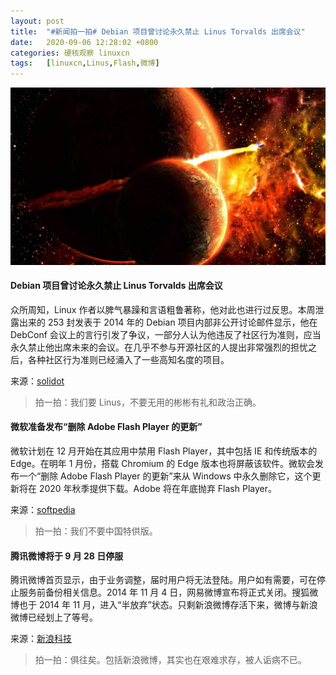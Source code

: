 ```yaml
---
layout: post
title:	"#新闻拍一拍# Debian 项目曾讨论永久禁止 Linus Torvalds 出席会议"
date:	2020-09-06 12:28:02 +0800 
categories:	硬核观察 linuxcn 
tags:	[linuxcn,Linus,Flash,微博]
---
```



![](/Asserts/Images/album/202009/06/122750pmzfxpuui61as6ia.jpg)


#### Debian 项目曾讨论永久禁止 Linus Torvalds 出席会议


众所周知，Linux 作者以脾气暴躁和言语粗鲁著称，他对此也进行过反思。本周泄露出来的 253 封发表于 2014 年的 Debian 项目内部非公开讨论邮件显示，他在 DebConf 会议上的言行引发了争议，一部分人认为他违反了社区行为准则，应当永久禁止他出席未来的会议。在几乎不参与开源社区的人提出非常强烈的担忧之后，各种社区行为准则已经涌入了一些高知名度的项目。


来源：[solidot](https://www.solidot.org/story?sid=65453 "https://www.solidot.org/story?sid=65453")



> 
> 拍一拍：我们要 Linus，不要无用的彬彬有礼和政治正确。
> 
> 
> 


#### 微软准备发布“删除 Adobe Flash Player 的更新”


微软计划在 12 月开始在其应用中禁用 Flash Player，其中包括 IE 和传统版本的 Edge。在明年 1 月份，搭载 Chromium 的 Edge 版本也将屏蔽该软件。微软会发布一个“删除 Adobe Flash Player 的更新”来从 Windows 中永久删除它，这个更新将在 2020 年秋季提供下载。Adobe 将在年底抛弃 Flash Player。


来源：[softpedia](https://news.softpedia.com/news/microsoft-getting-ready-to-kill-off-flash-player-in-internet-explorer-edge-530994.shtml "https://news.softpedia.com/news/microsoft-getting-ready-to-kill-off-flash-player-in-internet-explorer-edge-530994.shtml")



> 
> 拍一拍：我们不要中国特供版。
> 
> 
> 


#### 腾讯微博将于 9 月 28 日停服


腾讯微博首页显示，由于业务调整，届时用户将无法登陆。用户如有需要，可在停止服务前备份相关信息。2014 年 11 月 4 日，网易微博宣布将正式关闭。搜狐微博也于 2014 年 11 月，进入“半放弃”状态。只剩新浪微博存活下来，微博与新浪微博已经划上了等号。


来源：[新浪科技](https://tech.sina.com.cn/roll/2020-09-05/doc-iivhvpwy5095698.shtml "https://tech.sina.com.cn/roll/2020-09-05/doc-iivhvpwy5095698.shtml")



> 
> 拍一拍：俱往矣。包括新浪微博，其实也在艰难求存，被人诟病不已。
> 
> 
>
